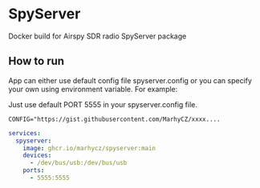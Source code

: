 # SpyServer

Docker build for Airspy SDR radio SpyServer package

## How to run

App can either use default config file spyserver.config or you can specify your own using environment variable. For example:

Just use default PORT 5555 in your spyserver.config file.

```env
CONFIG="https://gist.githubusercontent.com/MarhyCZ/xxxx....
```

```yaml
services:
  spyserver:
    image: ghcr.io/marhycz/spyserver:main
    devices:
      - /dev/bus/usb:/dev/bus/usb
    ports:
      - 5555:5555
```
